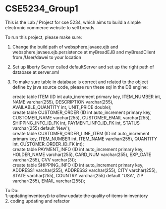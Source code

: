 # CSE5234_Group1


This is the Lab / Project for cse 5234, which aims to build a simple electronic commerce website to sell breads.  

To run this project, please make sure:

1. Change the build path of websphere.javaee.ejb and  websphere.javaee.ejb.persistence at myBreadEJB and myBreadClient from /User/dawei to your location

2. Set up liberty Server called defaultServer and set up the right path of database at server.xml 

3. To make sure table in database is correct and related to the object define by java source code, please run these sql in the DB engine:  

    create table ITEM (ID int auto_increment primary key, ITEM_NUMBER int, NAME varchar(255), DESCRIPTION varchar(255), AVAILABLE_QUANTITY int, UNIT_PRICE double);  
    create table CUSTOMER_ORDER (ID int auto_increment primary key, CUSTOMER_NAME varchar(255), CUSTOMER_EMAIL varchar(255), SHIPPING_INFO_ID_FK int, PAYMENT_INFO_ID_FK int, STATUS varchar(255) default 'New');  
    create table CUSTOMER_ORDER_LINE_ITEM (ID int auto_increment primary key, ITEM_NUMBER int, ITEM_NAME varchar(255), QUANTITY int, CUSTOMER_ORDER_ID_FK int);  
    create table PAYMENT_INFO (ID int auto_increment primary key, HOLDER_NAME varchar(255), CARD_NUM varchar(255),  EXP_DATE varchar(255), CVV varchar(3));  
    create table SHIPPING_INFO (ID int auto_increment primary key, ADDRESS1 varchar(255), ADDRESS2 varchar(255), CITY varchar(255), STATE varchar(255), COUNTRY varchar(255) default "USA", ZIP varchar(255), EMAIL varchar(255));  
    
To Do:  
<del>1. updatingInventory() to allow update the quality of items in inventory </del>  
2. coding updating and refactor
